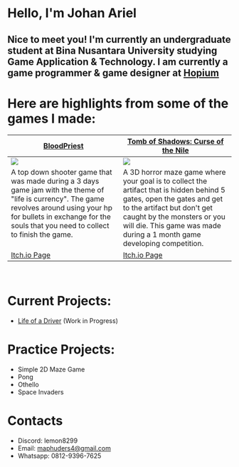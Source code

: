 # Hello, I'm Johan Ariel

Nice to meet you! I'm currently an undergraduate student at Bina Nusantara University studying Game Application & Technology. I am currently a game programmer & game designer at [Hopium](https://hopium.itch.io/)
---
# Here are highlights from some of the games I made:

<table width="100%">
  <thead>
    <tr>
      <th width="50%"><a href="https://hopiummoon.itch.io/bloodpriest">BloodPriest</a></th>
      <th width="50%"><a href="https://hopiummoon.itch.io/tomb-of-shadows-curse-of-the-nile">Tomb of Shadows: Curse of the Nile</a></th>
    </tr>
  </thead>
  <tbody>
    <tr>
      <td><img src="https://github.com/Lemun8/Lemun8/assets/107360799/9f08574e-7361-46a9-bd62-b1472736e96c"/></td>
      <td><img src="https://github.com/Lemun8/Lemun8/assets/107360799/184d1108-7f48-4729-9e67-9e53d8578b2f"/></td>
    </tr>
    <tr>
      <td valign="text-top">A top down shooter game that was made during a 3 days game jam with the theme of "life is currency". The game revolves around using your hp for bullets in exchange for the souls that you need to collect to finish the game.</td>
      <td valign="text-top"">A 3D horror maze game where your goal is to collect the artifact that is hidden behind 5 gates, open the gates and get to the artifact but don't get caught by the monsters or you will die. This game was made during a 1 month game developing competition.<div></div></td>
    </tr>
    <tr>
      <td><a href="https://hopiummoon.itch.io/bloodpriest">Itch.io Page</td>
      <td><a href="https://hopiummoon.itch.io/tomb-of-shadows-curse-of-the-nile">Itch.io Page</td>
    </tr>
    <tr>
    </tr>
  </tbody>
</table>
<br>

# Current Projects:
- [Life of a Driver](https://github.com/Lemun8/Life-of-a-Driver) (Work in Progress)

# Practice Projects:
- Simple 2D Maze Game
- Pong
- Othello
- Space Invaders

# Contacts
- Discord: lemon8299
- Email: maphuders4@gmail.com
- Whatsapp: 0812-9396-7625
